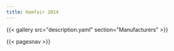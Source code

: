 ```yaml
---
title: Hamfair 2014
---
```


{{< gallery src="description.yaml" section="Manufacturers" >}}

{{< pagesnav >}}
